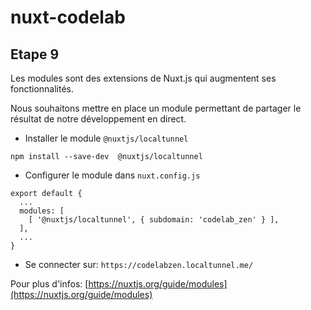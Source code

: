 # nuxt-codelab

## Etape 9

Les modules sont des extensions de Nuxt.js qui augmentent ses fonctionnalités.

Nous souhaitons mettre en place un module permettant de partager le résultat de notre développement en direct.

- Installer le module `@nuxtjs/localtunnel`
```
npm install --save-dev  @nuxtjs/localtunnel
```

- Configurer le module dans `nuxt.config.js`
```
export default {
  ...
  modules: [
    [ '@nuxtjs/localtunnel', { subdomain: 'codelab_zen' } ],
  ],
  ...
}
```

- Se connecter sur: `https://codelabzen.localtunnel.me/`

Pour plus d'infos: [https://nuxtjs.org/guide/modules](https://nuxtjs.org/guide/modules)
